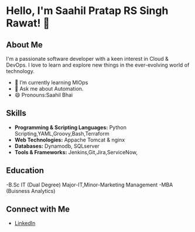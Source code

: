 # Hello, I'm Saahil Pratap RS Singh Rawat! 👋

## About Me
I'm a passionate software developer with a keen interest in Cloud & DevOps. I love to learn and explore new things in the ever-evolving world of technology.

- 🌱 I’m currently learning MlOps
- 💬 Ask me about Automation.
- 😄 Pronouns:Saahil Bhai

## Skills
- **Programming & Scripting Languages:** Python Scripting,YAML,Groovy,Bash,Terraform
- **Web Technologies:** Appache Tomcat & nginx
- **Databases:** Dynamodb, SQLserver
- **Tools & Frameworks:** Jenkins,Git,Jira,ServiceNow,

## Education
-B.Sc IT (Dual Degree) Major-IT,Minor-Marketing Management
-MBA (Buisness Analytics)

## Connect with Me
- [LinkedIn](http://www.linkedin.com/in/saahil-pratap-singh-21446421a/)
